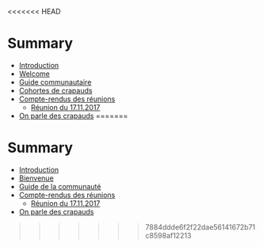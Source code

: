 <<<<<<< HEAD
# Summary

* [Introduction](README.md)
* [Welcome](welcome.md)
* [Guide communautaire](guide-communaute.md)
* [Cohortes de crapauds](crapauds-cohortes.md)
* [Compte-rendus des réunions](compte-rendus-des-reunions.md)
	* [Réunion du 17.11.2017](cr_reunions/20171117reunion.md)
* [On parle des crapauds](crapauds-dehors.md)
=======
# Summary

* [Introduction](README.md)
* [Bienvenue](bienvenue.md)
* [Guide de la communauté](guide-communaute.md)
* [Compte-rendus des réunions](compte-rendus-des-reunions.md)
	* [Réunion du 17.11.2017](cr_reunions/20171117reunion.md)
* [On parle des crapauds](crapauds-dehors.md)
>>>>>>> 7884ddde6f2f22dae56141672b71c8598af12213

